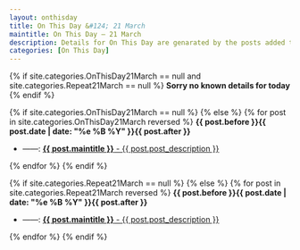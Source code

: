 ```yaml
---
layout: onthisday
title: On This Day &#124; 21 March
maintitle: On This Day — 21 March
description: Details for On This Day are genarated by the posts added to the website so the content is subject to changes/updates over time.
categories: [On This Day]
---
```


{% if site.categories.OnThisDay21March == null and site.categories.Repeat21March == null %}
<strong>Sorry no known details for today</strong>
{% endif %}

{% if site.categories.OnThisDay21March == null %}
{% else %}
{% for post in site.categories.OnThisDay21March reversed %}
<strong>{{ post.before }}{{ post.date | date: "%e %B %Y" }}{{ post.after }}</strong>
<ul>
<li> ——: <a href="{{ post.url }}"><strong>{{ post.maintitle }}</strong> - {{ post.post_description }}</a></li>
</ul>
{% endfor %}
{% endif %}

{% if site.categories.Repeat21March == null %}
{% else %}
{% for post in site.categories.Repeat21March reversed %}
<strong>{{ post.before }}{{ post.date | date: "%e %B %Y" }}{{ post.after }}</strong>
<ul>
<li> ——: <a href="{{ post.url }}"><strong>{{ post.maintitle }}</strong> - {{ post.post_description }}</a></li>
</ul>
{% endfor %}
{% endif %}
